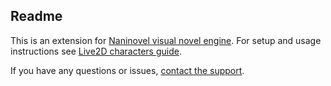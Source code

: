 ## Readme

This is an extension for [Naninovel visual novel engine](https://naninovel.com). For setup and usage instructions see [Live2D characters guide](https://naninovel.com/guide/characters.html#live2d-characters).

If you have any questions or issues, [contact the support](https://naninovel.com/support/).
